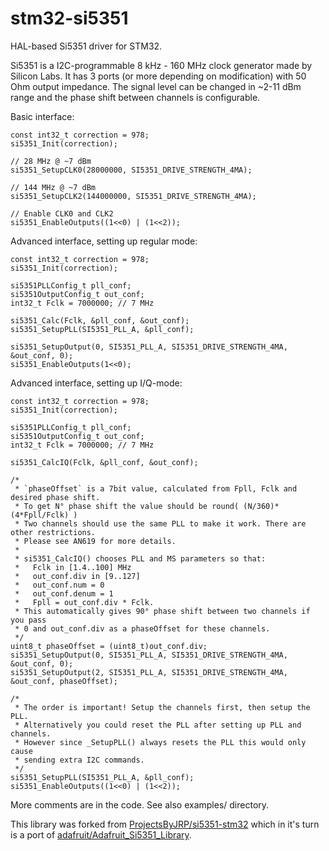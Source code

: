 # stm32-si5351

HAL-based Si5351 driver for STM32.

Si5351 is a I2C-programmable 8 kHz - 160 MHz clock generator made by Silicon Labs. It has 3 ports (or more depending on modification) with 50 Ohm output impedance. The signal level can be changed in ~2-11 dBm range and the phase shift between channels is configurable.

Basic interface:

```
const int32_t correction = 978;
si5351_Init(correction);

// 28 MHz @ ~7 dBm
si5351_SetupCLK0(28000000, SI5351_DRIVE_STRENGTH_4MA);

// 144 MHz @ ~7 dBm
si5351_SetupCLK2(144000000, SI5351_DRIVE_STRENGTH_4MA);

// Enable CLK0 and CLK2
si5351_EnableOutputs((1<<0) | (1<<2));
```

Advanced interface, setting up regular mode:

```
const int32_t correction = 978;
si5351_Init(correction);

si5351PLLConfig_t pll_conf;
si5351OutputConfig_t out_conf;
int32_t Fclk = 7000000; // 7 MHz

si5351_Calc(Fclk, &pll_conf, &out_conf);
si5351_SetupPLL(SI5351_PLL_A, &pll_conf);

si5351_SetupOutput(0, SI5351_PLL_A, SI5351_DRIVE_STRENGTH_4MA, &out_conf, 0);
si5351_EnableOutputs(1<<0);
```

Advanced interface, setting up I/Q-mode:

```
const int32_t correction = 978;
si5351_Init(correction);

si5351PLLConfig_t pll_conf;
si5351OutputConfig_t out_conf;
int32_t Fclk = 7000000; // 7 MHz

si5351_CalcIQ(Fclk, &pll_conf, &out_conf);

/*
 * `phaseOffset` is a 7bit value, calculated from Fpll, Fclk and desired phase shift.
 * To get N° phase shift the value should be round( (N/360)*(4*Fpll/Fclk) )
 * Two channels should use the same PLL to make it work. There are other restrictions.
 * Please see AN619 for more details.
 *
 * si5351_CalcIQ() chooses PLL and MS parameters so that:
 *   Fclk in [1.4..100] MHz
 *   out_conf.div in [9..127]
 *   out_conf.num = 0
 *   out_conf.denum = 1
 *   Fpll = out_conf.div * Fclk.
 * This automatically gives 90° phase shift between two channels if you pass
 * 0 and out_conf.div as a phaseOffset for these channels.
 */
uint8_t phaseOffset = (uint8_t)out_conf.div;
si5351_SetupOutput(0, SI5351_PLL_A, SI5351_DRIVE_STRENGTH_4MA, &out_conf, 0);
si5351_SetupOutput(2, SI5351_PLL_A, SI5351_DRIVE_STRENGTH_4MA, &out_conf, phaseOffset);

/*
 * The order is important! Setup the channels first, then setup the PLL.
 * Alternatively you could reset the PLL after setting up PLL and channels.
 * However since _SetupPLL() always resets the PLL this would only cause
 * sending extra I2C commands.
 */
si5351_SetupPLL(SI5351_PLL_A, &pll_conf);
si5351_EnableOutputs((1<<0) | (1<<2));
```

More comments are in the code. See also examples/ directory.

This library was forked from [ProjectsByJRP/si5351-stm32](https://github.com/ProjectsByJRP/si5351-stm32) which in it's turn is a port of [adafruit/Adafruit_Si5351_Library](https://github.com/adafruit/Adafruit_Si5351_Library).
